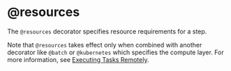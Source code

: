 # @resources

The `@resources` decorator specifies resource requirements for a step.

Note that `@resources` takes effect only when combined with another decorator like `@batch` or `@kubernetes` which specifies the compute layer. For more information, see [Executing Tasks Remotely](/scaling/remote-tasks/introduction).

<!-- WARNING: THIS FILE WAS AUTOGENERATED! DO NOT EDIT! Instead, edit the notebook w/the location & name as this file. -->


<DocSection type="decorator" name="resources" module="metaflow" show_import="True" heading_level="3" link="https://github.com/Netflix/metaflow/tree/master/metaflow/plugins/resources_decorator.py#L4">
<SigArgSection>
<SigArg name="..." />
</SigArgSection>
<Description summary="Specifies the resources needed when executing this step." extended_summary="Use `@resources` to specify the resource requirements\nindependently of the specific compute layer (`@batch`, `@kubernetes`).\n\nYou can choose the compute layer on the command line by executing e.g.\n```\npython myflow.py run --with batch\n```\nor\n```\npython myflow.py run --with kubernetes\n```\nwhich executes the flow on the desired system using the\nrequirements specified in `@resources`." />
<ParamSection name="Parameters">
	<Parameter name="cpu" type="int, default 1" desc="Number of CPUs required for this step." />
	<Parameter name="gpu" type="int, optional, default None" desc="Number of GPUs required for this step." />
	<Parameter name="disk" type="int, optional, default None" desc="Disk size (in MB) required for this step. Only applies on Kubernetes." />
	<Parameter name="memory" type="int, default 4096" desc="Memory size (in MB) required for this step." />
	<Parameter name="shared_memory" type="int, optional, default None" desc="The value for the size (in MiB) of the /dev/shm volume for this step.\nThis parameter maps to the `--shm-size` option in Docker." />
</ParamSection>
</DocSection>


